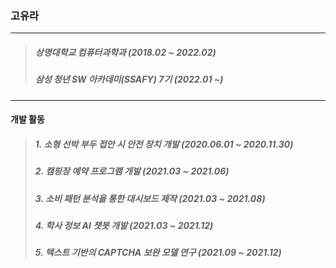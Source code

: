 ### 고유라
---------------------------------------
> ##### 상명대학교 컴퓨터과학과 (2018.02 ~ 2022.02)
> ##### 삼성 청년 SW 아카데미(SSAFY) 7기 (2022.01 ~)
---------------------------------------
#### 개발 활동
> ##### 1. 소형 선박 부두 접안 시 안전 장치 개발 (2020.06.01 ~ 2020.11.30)
> ##### 2. 캠핑장 예약 프로그램 개발 (2021.03 ~ 2021.06)
> ##### 3. 소비 패턴 분석을 통한 대시보드 제작 (2021.03 ~ 2021.08)
> ##### 4. 학사 정보 AI 챗봇 개발 (2021.03 ~ 2021.12)
> ##### 5. 텍스트 기반의 CAPTCHA 보완 모델 연구 (2021.09 ~ 2021.12)

